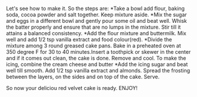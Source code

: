 Let's see how to make it. So the steps are:
*Take a bowl add flour, baking soda, cocoa powder and salt together. Keep mixture aside.
*Mix the sugar and eggs in a different bowl and gently pour some oil and beat well. Whisk the batter properly and ensure that are no lumps in the mixture. Stir till it attains a balanced consistency.
*Add the flour mixture and buttermilk. Mix well and add 1/2 tsp vanilla extract and food colour(red).
*Divide the mixture among 3 round greased cake pans. Bake in a preheated oven at 350 degree F for 30 to 40 minutes.Insert a toothpick or skewer in the center and if it comes out clean, the cake is done. Remove and cool. To make the icing, combine the cream cheese and butter
*Add the icing sugar and beat well till smooth. Add 1/2 tsp vanilla extract and almonds. Spread the frosting between the layers, on the sides and on top of the cake. Serve.

So now your deliciou red velvet cake is ready. ENJOY!